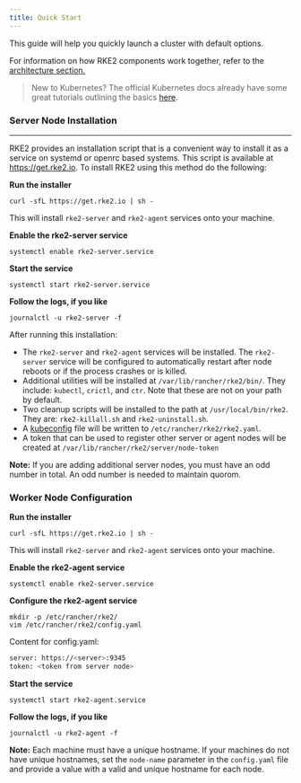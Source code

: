 ```yaml
---
title: Quick Start
---
```


This guide will help you quickly launch a cluster with default options.

For information on how RKE2 components work together, refer to the [architecture section.](architecture.md)

> New to Kubernetes? The official Kubernetes docs already have some great tutorials outlining the basics [here](https://kubernetes.io/docs/tutorials/kubernetes-basics/).

### Server Node Installation
--------------
RKE2 provides an installation script that is a convenient way to install it as a service on systemd or openrc based systems. This script is available at https://get.rke2.io. To install RKE2 using this method do the following:

**Run the installer**
```
curl -sfL https://get.rke2.io | sh -
```
This will install `rke2-server` and `rke2-agent` services onto your machine.

**Enable the rke2-server service**
```
systemctl enable rke2-server.service
```

**Start the service**
```
systemctl start rke2-server.service
```

**Follow the logs, if you like**
```
journalctl -u rke2-server -f
```

After running this installation:

* The `rke2-server` and `rke2-agent` services will be installed. The `rke2-server` service will be configured to automatically restart after node reboots or if the process crashes or is killed.
* Additional utilities will be installed at `/var/lib/rancher/rke2/bin/`. They include: `kubectl`, `crictl`, and `ctr`. Note that these are not on your path by default.
* Two cleanup scripts will be installed to the path at `/usr/local/bin/rke2`. They are: `rke2-killall.sh` and `rke2-uninstall.sh`.
* A [kubeconfig](https://kubernetes.io/docs/concepts/configuration/organize-cluster-access-kubeconfig/) file will be written to `/etc/rancher/rke2/rke2.yaml`.
* A token that can be used to register other server or agent nodes will be created at `/var/lib/rancher/rke2/server/node-token`

**Note:** If you are adding additional server nodes, you must have an odd number in total. An odd number is needed to maintain quorom.

### Worker Node Configuration
**Run the installer**
```
curl -sfL https://get.rke2.io | sh -
```
This will install `rke2-server` and `rke2-agent` services onto your machine.

**Enable the rke2-agent service**
```
systemctl enable rke2-server.service
```

**Configure the rke2-agent service**
```
mkdir -p /etc/rancher/rke2/
vim /etc/rancher/rke2/config.yaml
```
Content for config.yaml:
```bash
server: https://<server>:9345
token: <token from server node>
```

**Start the service**
```
systemctl start rke2-agent.service
```

**Follow the logs, if you like**
```
journalctl -u rke2-agent -f
```

**Note:** Each machine must have a unique hostname. If your machines do not have unique hostnames, set the `node-name` parameter in the `config.yaml` file and provide a value with a valid and unique hostname for each node.
